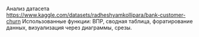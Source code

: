 Анализ датасета https://www.kaggle.com/datasets/radheshyamkollipara/bank-customer-churn
Использованные функции: ВПР, сводная таблица, форатирование данных, визуализация через диаграммы, срезы.
